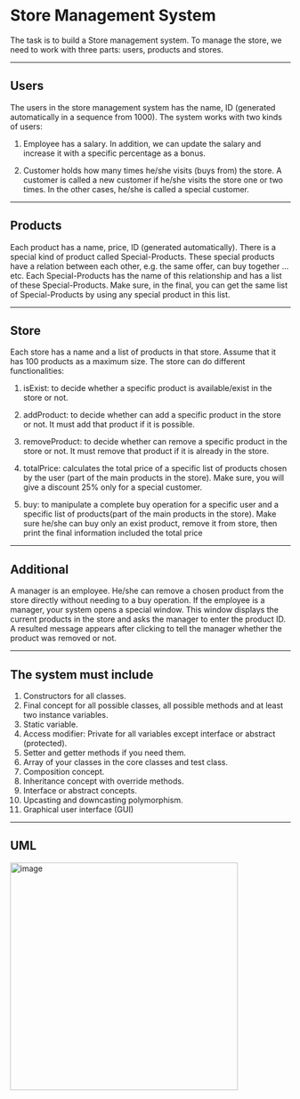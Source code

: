 # Store Management System

The task is to build a Store management system. To manage the store, we need to work
with three parts: users, products and stores.

---
## Users
The users in the store management system has the name, ID (generated automatically in
a sequence from 1000). The system works with two kinds of users:
1. Employee has a salary. In addition, we can update the salary and increase it with a
specific percentage as a bonus.

2. Customer holds how many times he/she visits (buys from) the store. A customer is
called a new customer if he/she visits the store one or two times. In the other cases,
he/she is called a special customer.

---
## Products

Each product has a name, price, ID (generated automatically). There is a special kind of
product called Special-Products. These special products have a relation between each
other, e.g. the same offer, can buy together … etc. Each Special-Products has the name of
this relationship and has a list of these Special-Products. Make sure, in the final, you can
get the same list of Special-Products by using any special product in this list.

---
## Store

Each store has a name and a list of products in that store. Assume that it has 100 products
as a maximum size. The store can do different functionalities:
1. isExist: to decide whether a specific product is available/exist in the store or not.

2. addProduct: to decide whether can add a specific product in the store or not. It
must add that product if it is possible.
 
3. removeProduct: to decide whether can remove a specific product in the store or
not. It must remove that product if it is already in the store.

4. totalPrice: calculates the total price of a specific list of products chosen by the user
(part of the main products in the store). Make sure, you will give a discount 25%
only for a special customer.

5. buy: to manipulate a complete buy operation for a specific user and a specific list
of products(part of the main products in the store). Make sure he/she can buy
only an exist product, remove it from store, then print the final information
included the total price

---
## Additional

A manager is an employee. He/she can remove a chosen product from the store directly
without needing to a buy operation. If the employee is a manager, your system opens a
special window. This window displays the current products in the store and asks the
manager to enter the product ID. A resulted message appears after clicking to tell the
manager whether the product was removed or not.

---
## The system must include

1. Constructors for all classes.
2. Final concept for all possible classes, all possible methods and at least two
instance variables.
3. Static variable.
4. Access modifier: Private for all variables except interface or abstract (protected).
5. Setter and getter methods if you need them.
6. Array of your classes in the core classes and test class.
7. Composition concept.
8. Inheritance concept with override methods.
9. Interface or abstract concepts.
10. Upcasting and downcasting polymorphism.
11. Graphical user interface (GUI)

---
## UML

<img width="409" alt="image" src="https://user-images.githubusercontent.com/106151987/209433720-09075933-6839-49c5-b420-a5af29b38f64.png">
